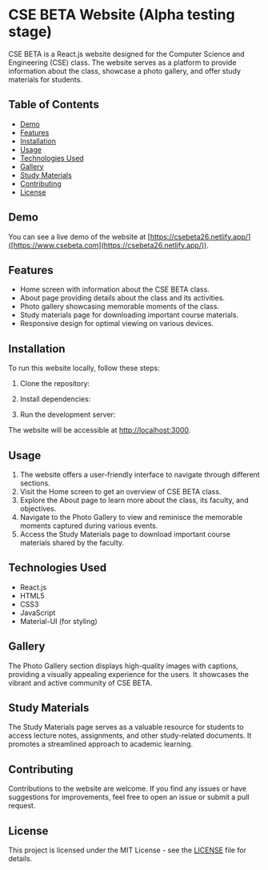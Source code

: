 # CSE BETA Website (Alpha testing stage)

CSE BETA is a React.js website designed for the Computer Science and Engineering (CSE) class. The website serves as a platform to provide information about the class, showcase a photo gallery, and offer study materials for students.

## Table of Contents
- [Demo](#demo)
- [Features](#features)
- [Installation](#installation)
- [Usage](#usage)
- [Technologies Used](#technologies-used)
- [Gallery](#gallery)
- [Study Materials](#study-materials)
- [Contributing](#contributing)
- [License](#license)

## Demo

You can see a live demo of the website at [https://csebeta26.netlify.app/]([https://www.csebeta.com](https://csebeta26.netlify.app/)).

## Features

- Home screen with information about the CSE BETA class.
- About page providing details about the class and its activities.
- Photo gallery showcasing memorable moments of the class.
- Study materials page for downloading important course materials.
- Responsive design for optimal viewing on various devices.

## Installation

To run this website locally, follow these steps:

1. Clone the repository:


2. Install dependencies:


3. Run the development server:


The website will be accessible at [http://localhost:3000](http://localhost:3000).

## Usage

1. The website offers a user-friendly interface to navigate through different sections.
2. Visit the Home screen to get an overview of CSE BETA class.
3. Explore the About page to learn more about the class, its faculty, and objectives.
4. Navigate to the Photo Gallery to view and reminisce the memorable moments captured during various events.
5. Access the Study Materials page to download important course materials shared by the faculty.

## Technologies Used

- React.js
- HTML5
- CSS3
- JavaScript
- Material-UI (for styling)

## Gallery

The Photo Gallery section displays high-quality images with captions, providing a visually appealing experience for the users. It showcases the vibrant and active community of CSE BETA.

## Study Materials

The Study Materials page serves as a valuable resource for students to access lecture notes, assignments, and other study-related documents. It promotes a streamlined approach to academic learning.

## Contributing

Contributions to the website are welcome. If you find any issues or have suggestions for improvements, feel free to open an issue or submit a pull request.

## License

This project is licensed under the MIT License - see the [LICENSE](LICENSE) file for details.
